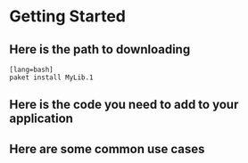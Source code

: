 # Getting Started

## Here is the path to downloading 

    [lang=bash]
    paket install MyLib.1


## Here is the code you need to add to your application

## Here are some common use cases
